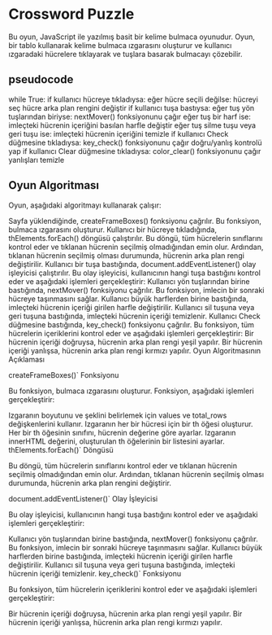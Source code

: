 # Crossword Puzzle

Bu oyun, JavaScript ile yazılmış basit bir kelime bulmaca oyunudur. Oyun, bir tablo kullanarak kelime bulmaca ızgarasını oluşturur ve kullanıcı ızgaradaki hücrelere tıklayarak ve tuşlara basarak bulmacayı çözebilir.
## pseudocode

while True:
  if kullanıcı hücreye tıkladıysa:
    eğer hücre seçili değilse:
      hücreyi seç
      hücre arka plan rengini değiştir
  if kullanıcı tuşa bastıysa:
    eğer tuş yön tuşlarından biriyse:
      nextMover() fonksiyonunu çağır
    eğer tuş bir harf ise:
      imleçteki hücrenin içeriğini basılan harfle değiştir
    eğer tuş silme tuşu veya geri tuşu ise:
      imleçteki hücrenin içeriğini temizle
  if kullanıcı Check düğmesine tıkladıysa:
    key_check() fonksiyonunu çağır doğru/yanlış kontrolü yap
  if kullanıcı Clear düğmesine tıkladıysa:
    color_clear() fonksiyonunu çağır yanlışları temizle
## Oyun Algoritması

Oyun, aşağıdaki algoritmayı kullanarak çalışır:

Sayfa yüklendiğinde, createFrameBoxes() fonksiyonu çağrılır. Bu fonksiyon, bulmaca ızgarasını oluşturur.
Kullanıcı bir hücreye tıkladığında, thElements.forEach() döngüsü çalıştırılır. Bu döngü, tüm hücrelerin sınıflarını kontrol eder ve tıklanan hücrenin seçilmiş olmadığından emin olur. Ardından, tıklanan hücrenin seçilmiş olması durumunda, hücrenin arka plan rengi değiştirilir.
Kullanıcı bir tuşa bastığında, document.addEventListener() olay işleyicisi çalıştırılır. Bu olay işleyicisi, kullanıcının hangi tuşa bastığını kontrol eder ve aşağıdaki işlemleri gerçekleştirir:
Kullanıcı yön tuşlarından birine bastığında, nextMover() fonksiyonu çağrılır. Bu fonksiyon, imlecin bir sonraki hücreye taşınmasını sağlar.
Kullanıcı büyük harflerden birine bastığında, imleçteki hücrenin içeriği girilen harfle değiştirilir.
Kullanıcı sil tuşuna veya geri tuşuna bastığında, imleçteki hücrenin içeriği temizlenir.
Kullanıcı Check düğmesine bastığında, key_check() fonksiyonu çağrılır. Bu fonksiyon, tüm hücrelerin içeriklerini kontrol eder ve aşağıdaki işlemleri gerçekleştirir:
Bir hücrenin içeriği doğruysa, hücrenin arka plan rengi yeşil yapılır.
Bir hücrenin içeriği yanlışsa, hücrenin arka plan rengi kırmızı yapılır.
Oyun Algoritmasının Açıklaması

createFrameBoxes()` Fonksiyonu

Bu fonksiyon, bulmaca ızgarasını oluşturur. Fonksiyon, aşağıdaki işlemleri gerçekleştirir:

Izgaranın boyutunu ve şeklini belirlemek için values ve total_rows değişkenlerini kullanır.
Izgaranın her bir hücresi için bir th öğesi oluşturur.
Her bir th öğesinin sınıfını, hücrenin değerine göre ayarlar.
Izgaranın innerHTML değerini, oluşturulan th öğelerinin bir listesini ayarlar.
thElements.forEach()` Döngüsü

Bu döngü, tüm hücrelerin sınıflarını kontrol eder ve tıklanan hücrenin seçilmiş olmadığından emin olur. Ardından, tıklanan hücrenin seçilmiş olması durumunda, hücrenin arka plan rengini değiştirir.

document.addEventListener()` Olay İşleyicisi

Bu olay işleyicisi, kullanıcının hangi tuşa bastığını kontrol eder ve aşağıdaki işlemleri gerçekleştirir:

Kullanıcı yön tuşlarından birine bastığında, nextMover() fonksiyonu çağrılır. Bu fonksiyon, imlecin bir sonraki hücreye taşınmasını sağlar.
Kullanıcı büyük harflerden birine bastığında, imleçteki hücrenin içeriği girilen harfle değiştirilir.
Kullanıcı sil tuşuna veya geri tuşuna bastığında, imleçteki hücrenin içeriği temizlenir.
key_check()` Fonksiyonu

Bu fonksiyon, tüm hücrelerin içeriklerini kontrol eder ve aşağıdaki işlemleri gerçekleştirir:

Bir hücrenin içeriği doğruysa, hücrenin arka plan rengi yeşil yapılır.
Bir hücrenin içeriği yanlışsa, hücrenin arka plan rengi kırmızı yapılır.


   
